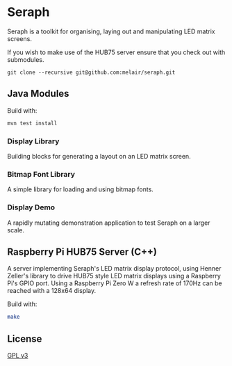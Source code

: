 # Seraph

Seraph is a toolkit for organising, laying out and manipulating LED matrix screens.

If you wish to make use of the HUB75 server ensure that you check out with submodules.

```git clone --recursive git@github.com:melair/seraph.git```

## Java Modules

Build with:

```bash
mvn test install
```

### Display Library

Building blocks for generating a layout on an LED matrix screen.

### Bitmap Font Library

A simple library for loading and using bitmap fonts.

### Display Demo

A rapidly mutating demonstration application to test Seraph on a larger scale.

## Raspberry Pi HUB75 Server (C++)

A server implementing Seraph's LED matrix display protocol, using Henner Zeller's library to drive HUB75 style LED
matrix displays using a Raspberry Pi's GPIO port. Using a Raspberry Pi Zero W a refresh rate of 170Hz can be reached
with a 128x64 display.

Build with:

```bash
make
```

## License

[GPL v3](https://github.com/melair/seraph/blob/master/LICENSE.md)